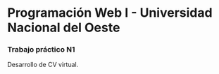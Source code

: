 # Programación Web I - Universidad Nacional del Oeste
### Trabajo práctico N1

Desarrollo de CV virtual.